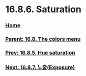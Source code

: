# 16.8.6. Saturation

### [Home](./00-home.md)
### [Parent: 16.8. The colors menu](./16-08-00-the-colors-menu.md)
### [Prev: 16.8.5. Hue saturation](./16-08-05-hue-saturation.md)
### [Next: 16.8.7. 노출(Exposure)](./16-08-07-exposure.md)
